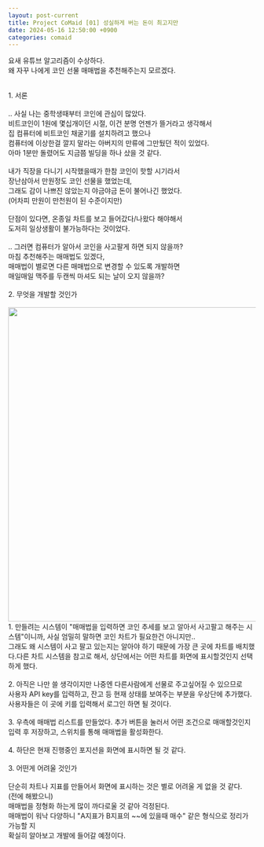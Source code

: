 ```yaml
---
layout: post-current
title: Project CoMaid [01] 성실하게 버는 돈이 최고지만
date: 2024-05-16 12:50:00 +0900
categories: comaid
---
```

요새 유튜브 알고리즘이 수상하다.<br>
왜 자꾸 나에게 코인 선물 매매법을 추천해주는지 모르겠다.<br>
<br>
<div class="post-chapter">1. 서론</div>
<br>
.. 사실 나는 중학생때부터 코인에 관심이 많았다.<br>
비트코인이 1원에 몇십개이던 시절, 이건 분명 언젠가 뜰거라고 생각해서<br>
집 컴퓨터에 비트코인 채굴기를 설치하려고 했으나 <br>
컴퓨터에 이상한걸 깔지 말라는 아버지의 만류에 그만뒀던 적이 있었다.<br>
아마 1분만 돌렸어도 지금쯤 빌딩을 하나 샀을 것 같다.<br>
<br>
내가 직장을 다니기 시작했을때가 한참 코인이 핫할 시기라서<br>
장난삼아서 만원정도 코인 선물을 했었는데,<br>
그래도 감이 나쁘진 않았는지 야금야금 돈이 불어나긴 했었다.<br>
(어차피 만원이 만천원이 된 수준이지만)<br>
<br>
단점이 있다면, 온종일 차트를 보고 들어갔다/나왔다 해야해서<br>
도저히 일상생활이 불가능하다는 것이었다.<br>
<br>
.. 그러면 컴퓨터가 알아서 코인을 사고팔게 하면 되지 않을까?<br>
마침 추천해주는 매매법도 있겠다,<br>
매매법이 별로면 다른 매매법으로 변경할 수 있도록 개발하면<br>
매일매일 맥주를 두캔씩 마셔도 되는 날이 오지 않을까?<br>
<br>
<div class="post-chapter">2. 무엇을 개발할 것인가</div>
<br>
<img src="{{ "/assets/img/comaid_00001_001.png" }}" style="width: 40rem;"/><br>
1. 만들려는 시스템이 "매매법을 입력하면 코인 추세를 보고 알아서 사고팔고 해주는 시스템"이니까, 사실 엄밀히 말하면 코인 차트가 필요한건 아니지만..<br>
그래도 왜 시스템이 사고 팔고 있는지는 알아야 하기 때문에 가장 큰 곳에 차트를 배치했다.다른 차트 시스템을 참고로 해서, 상단에서는 어떤 차트를 화면에 표시할것인지 선택하게 했다.<br>
<br>
2. 아직은 나만 쓸 생각이지만 나중엔 다른사람에게 선물로 주고싶어질 수 있으므로<br>
사용자 API key를 입력하고, 잔고 등 현재 상태를 보여주는 부분을 우상단에 추가했다.<br>
사용자들은 이 곳에 키를 입력해서 로그인 하면 될 것이다.<br>
<br>
3. 우측에 매매법 리스트를 만들었다. 추가 버튼을 눌러서 어떤 조건으로 매매할것인지<br>
입력 후 저장하고, 스위치를 통해 매매법을 활성화한다.<br>
<br>
4. 하단은 현재 진행중인 포지션을 화면에 표시하면 될 것 같다.<br>
<br>
<div class="post-chapter">3. 어떤게 어려울 것인가</div>
<br>
단순히 차트나 지표를 만들어서 화면에 표시하는 것은 별로 어려울 게 없을 것 같다.<br> 
(전에 해봤으니)<br>
매매법을 정형화 하는게 많이 까다로울 것 같아 걱정된다. <br>
매매법이 워낙 다양하니 "A지표가 B지표의 ~~에 있을때 매수" 같은 형식으로 정리가 가능할 지<br>
확실히 알아보고 개발에 들어갈 예정이다.<br>